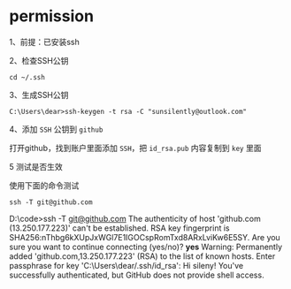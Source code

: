# permission

1、前提：已安装ssh

2、检查SSH公钥

```
cd ~/.ssh
```

3、生成SSH公钥

```
C:\Users\dear>ssh-keygen -t rsa -C "sunsilently@outlook.com"
```

4、添加 `SSH` 公钥到 `github`

打开github，找到账户里面添加 `SSH`，把 `id_rsa.pub` 内容复制到 `key` 里面


5 测试是否生效

使用下面的命令测试

```
ssh -T git@github.com
```

D:\code>ssh -T git@github.com
The authenticity of host 'github.com (13.250.177.223)' can't be established.
RSA key fingerprint is SHA256:nThbg6kXUpJxWGl7E1IGOCspRomTxd8ARxLviKw6E5SY.
Are you sure you want to continue connecting (yes/no)? **yes**
Warning: Permanently added 'github.com,13.250.177.223' (RSA) to the list of known hosts.
Enter passphrase for key 'C:\Users\dear/.ssh/id_rsa':
Hi sileny! You've successfully authenticated, but GitHub does not provide shell access.


